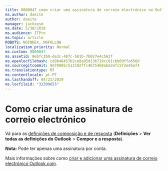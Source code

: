 ```yaml
---
title: 8000047 como criar uma assinatura de correio electrónico no Outlook.com
ms.author: daeite
author: daeite
manager: jackiesm
ms.date: 5/30/2018
ms.audience: ITPro
ms.topic: article
ROBOTS: NOINDEX, NOFOLLOW
localization_priority: Normal
ms.custom: 8000047
ms.assetid: 0ebfc3b9-de3c-487c-b01b-7b027e4c562f
ms.openlocfilehash: cd9b48457b2ce8a95d136719cc61cbb09ffe656d
ms.sourcegitcommit: 9d78905c512192ffc4675468abd2efc5f2e4baf4
ms.translationtype: MT
ms.contentlocale: pt-PT
ms.lasthandoff: 04/23/2019
ms.locfileid: "32399655"
---
```

# <a name="how-to-create-an-email-signature"></a>Como criar uma assinatura de correio electrónico

Vá para as [definições de composição e de resposta](https://go.microsoft.com/fwlink/?linkid=2006164) (**Definições** \> **Ver todas as definições do Outlook** \> **Compor e a resposta**). 
  
 **Nota:** Pode ter apenas uma assinatura por conta. 
  
Mais informações sobre como [criar e adicionar uma assinatura de correio electrónico Outlook.com](https://go.microsoft.com/fwlink/p/?linkid=2001404&amp;clcid=0x409).